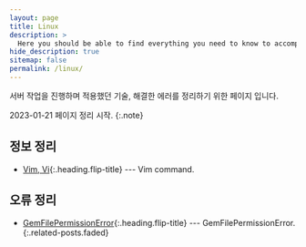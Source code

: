 ```yaml
---
layout: page
title: Linux
description: >
  Here you should be able to find everything you need to know to accomplish the most common tasks when blogging with Hydejack.
hide_description: true
sitemap: false
permalink: /linux/
---
```


서버 작업을 진행하며 적용했던 기술, 해결한 에러를 정리하기 위한 페이지 입니다.

2023-01-21 페이지 정리 시작.
{:.note}


## 정보 정리
* [Vim, Vi]{:.heading.flip-title} --- Vim command.

## 오류 정리
* [GemFilePermissionError]{:.heading.flip-title} --- GemFilePermissionError.
{:.related-posts.faded}


[Vim, Vi]: summary/2020-03-30-vim-command/
[GemFilePermissionError]: error/2023-03-18-GemFilePermissionError/
